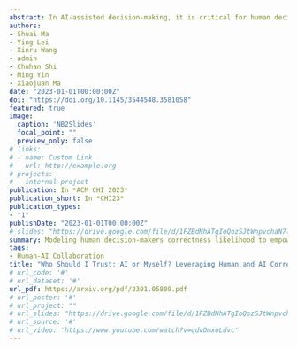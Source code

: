 ```yaml
---
abstract: In AI-assisted decision-making, it is critical for human decision-makers to know when to trust AI and when to trust themselves. However, prior studies calibrated human trust only based on AI confidence indicating AI's correctness likelihood (CL) but ignored humans' CL, hindering optimal team decision-making. To mitigate this gap, we proposed to promote humans' appropriate trust based on the CL of both sides at a task-instance level. We first modeled humans' CL by approximating their decision-making models and computing their potential performance in similar instances. We demonstrated the feasibility and effectiveness of our model via two preliminary studies. Then, we proposed three CL exploitation strategies to calibrate users' trust explicitly/implicitly in the AI-assisted decision-making process. Results from a between-subjects experiment (N=293) showed that our CL exploitation strategies promoted more appropriate human trust in AI, compared with only using AI confidence. We further provided practical implications for more human-compatible AI-assisted decision-making.
authors:
- Shuai Ma
- Ying Lei
- Xinru Wang
- admin
- Chuhan Shi
- Ming Yin
- Xiaojuan Ma
date: "2023-01-01T00:00:00Z"
doi: "https://doi.org/10.1145/3544548.3581058"
featured: true
image:
  caption: 'NB2Slides'
  focal_point: ""
  preview_only: false
# links:
# - name: Custom Link
#   url: http://example.org
# projects:
# - internal-project
publication: In *ACM CHI 2023*
publication_short: In *CHI23*
publication_types:
- "1"
publishDate: "2023-01-01T00:00:00Z"
# slides: "https://drive.google.com/file/d/1FZBdNhATgIoQozSJtWnpvchaN7lDWpdP/view?usp=sharing"
summary: Modeling human decision-makers correctness likelihood to empower better human-AI decision-making
tags:
- Human-AI Collaboration
title: "Who Should I Trust: AI or Myself? Leveraging Human and AI Correctness Likelihood to Promote Appropriate Trust in AI-Assisted Decision-Making"
# url_code: '#'
# url_dataset: '#'
url_pdf: https://arxiv.org/pdf/2301.05809.pdf
# url_poster: '#'
# url_project: ""
# url_slides: "https://drive.google.com/file/d/1FZBdNhATgIoQozSJtWnpvchaN7lDWpdP/view?usp=sharing"
# url_source: '#'
# url_video: 'https://www.youtube.com/watch?v=qdvOmxoLdvc'
---
```

<!-- 
{{% callout note %}}
Click the *Cite* button above to demo the feature to enable visitors to import publication metadata into their reference management software.
{{% /callout %}}

{{% callout note %}}
Click the *Slides* button above to demo Academic's Markdown slides feature.
{{% /callout %}}

Supplementary notes can be added here, including [code and math](https://sourcethemes.com/academic/docs/writing-markdown-latex/). -->

